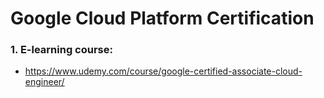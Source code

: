 # Google Cloud Platform Certification
### 1. E-learning course:
- https://www.udemy.com/course/google-certified-associate-cloud-engineer/